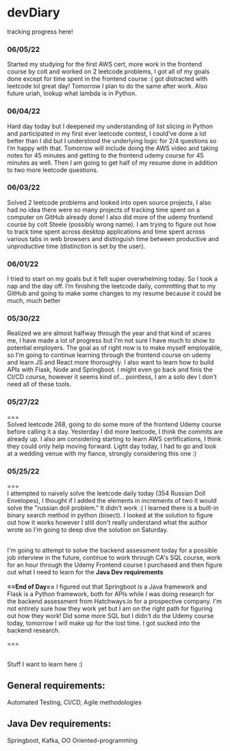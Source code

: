 # devDiary
tracking progress here!<br>

### 06/05/22

Started my studying for the first AWS cert, more work in the frontend course by colt and worked on 2 leetcode problems, I got all of my goals done except for time spent in the frontend course :( got distracted with leetcode lol great day! Tomorrow I plan to do the same after work. Also future uriah, lookup what lambda is in Python.

### 06/04/22

Hard day today but I deepened my understanding of list slicing in Python and participated in my first ever leetcode contest, I could’ve done a lot better than I did but I understood the underlying logic for 2/4 questions so I’m happy with that. Tomorrow will include doing the AWS video and taking notes for 45 minutes and getting to the frontend udemy course for 45 minutes as well. Then I am going to get half of my resume done in addition to two more leetcode questions.

### 06/03/22

Solved 2 leetcode problems and looked into open source projects, I also had no idea there were so many projects of tracking time spent on a computer on GitHub already done! I also did more of the udemy frontend course by colt Steele (possibly wrong name). I am trying to figure out how to track time spent across desktop applications and time spent across various tabs in web browsers and distinguish time between productive and unproductive time (distinction is set by the user).

### 06/01/22

I tried to start on my goals but it felt super overwhelming today. So I took a nap and the day off. I’m finishing the leetcode daily, committing that to my GitHub and going to make some changes to my resume because it could be much, much better

### 05/30/22

Realized we are almost halfway through the year and that kind of scares me, I have made a lot of progress but I'm not sure I have much to show to potential employers. The goal as of right now is to make myself employable, so I'm going to continue learning through the frontend course on udemy and learn JS and React more thoroughly. I also want to learn how to build APIs with Flask, Node and Springboot. I might even go back and finis the CI/CD course, however it seems kind of... pointless, I am a solo dev I don't need all of these tools.


### 05/27/22

===<br>
Solved leetcode 268, going to do some more of the frontend Udemy course before calling it a day. Yesterday I did more leetcode, I think the commits are already up. I also am considering starting to learn AWS certifications, I think they could only help moving forward. Light day today, I had to go and look at a wedding venue with my fiance, strongly considering this one :) 

### 05/25/22
===<br>
I attempted to naively solve the leetcode daily today (354 Russian Doll Envelopes), I thought if I added the elements in increments of two it would solve the "russian doll problem." It didn't work :( I learned there is a built-in binary search method in python (bisect). I looked at the solution to figure out how it works however I still don't really understand what the author wrote so I'm going to deep dive the solution on Saturday.<br><br>

I'm going to attempt to solve the backend assessment today for a possible job interview in the future, continue to work through CA's SQL course, work for an hour through the Udemy Frontend course I purchased and then figure out what I need to learn for the <b>Java Dev requirements</b> <br>
<br>
<b>==End of Day==</b>
I figured out that Springboot is a Java framework and Flask is a Python framework, both for APIs while I was doing research for the backend assessment from Hatchways.io for a prospective company. I'm not entirely sure how they work yet but I am on the right path for figuring out how they work! Did some more SQL but I didn't do the Udemy course today, tomorrow I will make up for the lost time. I got sucked into the backend research.

=== <br><br>

Stuff I want to learn here :)

## General requirements:
Automated Testing, CI/CD, Agile methodologies

## Java Dev requirements:
Springboot, Kafka, OO Oriented-programming

